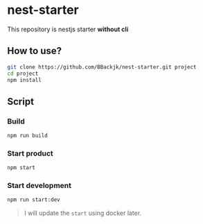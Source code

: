 # nest-starter

This repository is nestjs starter **without cli**

## How to use?

```bash
git clone https://github.com/BBackjk/nest-starter.git project
cd project
npm install
```

## Script

### Build

```bash
npm run build
```

### Start product

```bash
npm start
```

### Start development

```bash
npm run start:dev
```

> I will update the `start` using docker later.
